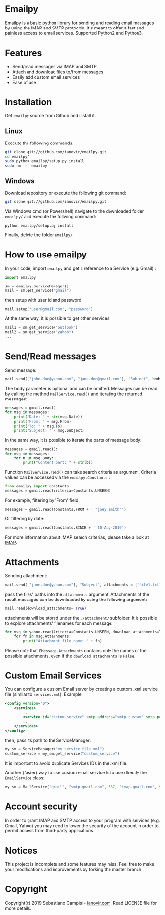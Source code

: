 Emailpy
=======

Emailpy is a basic python library for sending and reading email messages by using the IMAP and SMTP protocols. It's meant to offer a fast and painless access to email services. Supported Python2 and Python3.

# Features
* Send/read messages via IMAP and SMTP   
* Attach and download files to/from messages
* Easily add custom email services
* Ease of use

# Installation
Get `emailpy` source from Github and install it.

## Linux
Execute the following commands:
```sh
git clone git://github.com/ianovir/emailpy.git
cd emailpy/
sudo python emailpy/setup.py install
sudo rm -rf emailpy
```   
## Windows
Download repository or execute the following git command:
```sh
git clone git://github.com/ianovir/emailpy.git
```
Via Windows cmd (or Powershell) navigate to the downloaded folder `emailpy/` and execute the follwing command:
```sh
python emailpy/setup.py install
```   
Finally, delete the folder `emailpy/`
   
   
# How to use emailpy   
In your code, import `emailpy` and get a reference to a Service (e.g. Gmail) :
```python
import emailpy

sm = emailpy.ServiceManager()
mail = sm.get_service("gmail")
```
then setup with user id and password:
```python
mail.setup("user@gmail.com", "password")
```
At the same way, it is possible to get other services:
```python
mail1 = sm.get_service("outlook")
mail2 = sm.get_service("yahoo")
...
```

# Send/Read messages

Send message:
```python
mail.send(["john.doe@yahoo.com", "jane.doe@gmail.com"], "Subject", body="Message body" )
```
The body parameter is optional and can be omitted.
Messages can be read by calling the method `MailService.read()` and iterating the returned messages:
```python
messages = gmail.read()
for msg in messages:
    print("Date: " + str(msg.Date))
    print("From: " + msg.From)
    print("To: " + msg.To)
    print("Subject: " + msg.Subject)
```

In the same way, it is possible to iterate the parts of message body:
```python
messages = gmail.read():
for msg in messages:
    for b in msg.Body:
        print("Content part: " + str(b))
```

Function `MailService.read()` can take search criteria as argument. Criteria values can be accessed via the `emailpy.Constants` :
```python
from emailpy import Constants
messages = gmail.read(criteria=Constants.UNSEEN)
```
For example, filtering by 'From' field:
```python
messages = gmail.read(Constants.FROM + ' "joey smith"')
```
Or filtering by date:
```python
messages = gmail.read(Constants.SINCE + ' 10-Aug-2019')
```

For more information about IMAP search criterias, please take a look at [IMAP](https://tools.ietf.org/html/rfc3501).

# Attachments

Sending attachment:
```python
mail.send(["jane.doe@yahoo.com"], "Subject", attachments = ["file1.txt", "file2.bat"] )
```
pass the files' paths into the `attachments` argument.
Attachments of the result messages can be downloaded by using the following argument:
```python
mail.read(download_attachments= True)
```
attachments will be stored under the `./attachment/` subfolder.
It is possible to explore attachments' filenames for each message: 
```python
for msg in yahoo.read(Criteria=Constants.UNSEEN, download_attachments=True):
    for fn in msg.Attachments:
        print("Attachment file name: " + fn)
```
Please note that `EMessage.Attachments` contains only the names of the possible attachments, even if the `download_attachments` is ```False```.

# Custom Email Services

You can configure a custom Email server by creating a custom .xml service file (similar to `services.xml`).
Example:
```xml
<config version="0">
    <services>
        ...
        <service id="custom_service" smtp_address="smtp.custom" smtp_port="123" imap_address="imap.custom" imap_port="321" />
        ...
    </services>
</config>
```
then, pass its path to the ServiceManager:
```python
my_sm = ServiceManager("my_service_file.xml")
custom_service = my_sm.get_service("custom_service")
```
It is important to avoid duplicate Services IDs in the .xml file.

Another (faster) way to use custom email service is to use directly the `EmailService` class:
```python
my_sm = MailService("gmail", "smtp.gmail.com", 587, "imap.gmail.com", 993)
```

# Account security
In order to grant IMAP and SMTP access to your program with services (e.g. Gmail, Yahoo) you may need to lower the security of the account in order to permit access from third-party applications.

# Notices
This project is incomplete and some features may miss. Feel free to make your modifications and improvements by forking the master branch

# Copyright
Copyright(c) 2019 Sebastiano Campisi - [ianovir.com](https://ianovir.com). 
Read LICENSE file for more details.


